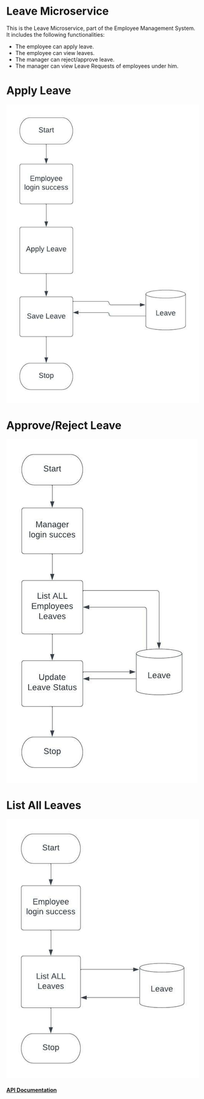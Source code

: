 # Leave Microservice

This is the Leave Microservice, part of the Employee Management System.
It includes the following functionalities:
  <ul>
  <li>The employee can apply leave.</li>
  <li>The employee can view leaves.</li>
  <li>The manager can reject/approve leave.</li>
  <li>The manager can view Leave Requests of employees under him.</li>
  </ul>
  
# Apply Leave
  <img src = "https://github.com/sat5297/leaveMicroservice/blob/master/ApplyLeaveActivity.jpeg" alt = "Apply Leave Activity" />

# Approve/Reject Leave
  <img src = "https://github.com/sat5297/leaveMicroservice/blob/master/LeaveActivity.jpeg" alt = "Leave Activity" />
  
# List All Leaves
  <img src="https://github.com/sat5297/leaveMicroservice/blob/master/ListAllLeaves.jpeg" alt="List All Leaves"/>

<a href="https://documenter.getpostman.com/view/10075006/UzQyq3kJ" > <h4> API Documentation </h4> </a>
